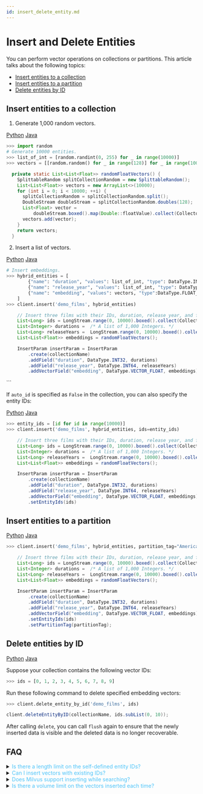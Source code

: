 ```yaml
---
id: insert_delete_entity.md
---
```



# Insert and Delete Entities

You can perform vector operations on collections or partitions. This article talks about the following topics:

- [Insert entities to a collection](#insert-entity-to-collection)
- [Insert entities to a partition](#insert-entity-to-partition)
- [Delete entities by ID](#delete-entity)


## Insert entities to a collection
<a name="insert-entity-to-collection"></a>

1. Generate 1,000 random vectors.

  <div class="filter">
<a href="#Python">Python</a> <a href="#Java">Java</a>
</div>

<div class="filter-Python" markdown="block">

   ```python
   >>> import random
   # Generate 10000 entities.
   >>> list_of_int = [random.randint(0, 255) for _ in range(10000)]
   >>> vectors = [[random.random() for _ in range(128)] for _ in range(10000)]
   ```
</div>

<div class="filter-Java" markdown="block">

```java
  private static List<List<Float>> randomFloatVectors() {
    SplittableRandom splitCollectionRandom = new SplittableRandom();
    List<List<Float>> vectors = new ArrayList<>(10000);
    for (int i = 0; i < 10000; ++i) {
      splitCollectionRandom = splitCollectionRandom.split();
      DoubleStream doubleStream = splitCollectionRandom.doubles(128);
      List<Float> vector =
          doubleStream.boxed().map(Double::floatValue).collect(Collectors.toList());
      vectors.add(vector);
    }
    return vectors;
  }
```
</div>

2. Insert a list of vectors. 

   <div class="filter">
<a href="#Python">Python</a> <a href="#Java">Java</a>
</div>

<div class="filter-Python" markdown="block">

   ```python
   # Insert embeddings.
   >>> hybrid_entities = [
           {"name": "duration", "values": list_of_int, "type": DataType.INT32},
           {"name": "release_year", "values": list_of_int, "type": DataType.INT64},
           {"name": "embedding", "values": vectors, "type":DataType.FLOAT_VECTOR}
       ]
   >>> client.insert('demo_films', hybrid_entities)
   ```
</div>

<div class="filter-Java" markdown="block">

```java
    // Insert three films with their IDs, duration, release year, and fake embeddings into the collection "demo_films".
    List<Long> ids = LongStream.range(0, 10000).boxed().collect(Collectors.toList());
    List<Integer> durations =  /* A list of 1,000 Integers. */
    List<Long> releaseYears =  LongStream.range(0, 10000).boxed().collect(Collectors.toList());
    List<List<Float>> embeddings = randomFloatVectors();

    InsertParam insertParam = InsertParam
        .create(collectionName)
        .addField("duration", DataType.INT32, durations)
        .addField("release_year", DataType.INT64, releaseYears)
        .addVectorField("embedding", DataType.VECTOR_FLOAT, embeddings)
```
</div>
   ```

   If `auto_id` is specified as `False` in the collection, you can also specify the entity IDs:

   <div class="filter">
   <a href="#Python">Python</a> <a href="#Java">Java</a>
   </div>

   <div class="filter-Python" markdown="block">

   ```python
   >>> entity_ids = [id for id in range(10000)]
   >>> client.insert('demo_films', hybrid_entities, ids=entity_ids)
   ```
   </div>

<div class="filter-Java" markdown="block">

```java
    // Insert three films with their IDs, duration, release year, and fake embeddings into the collection "demo_films".
    List<Long> ids = LongStream.range(0, 10000).boxed().collect(Collectors.toList());
    List<Integer> durations =  /* A list of 1,000 Integers. */
    List<Long> releaseYears =  LongStream.range(0, 10000).boxed().collect(Collectors.toList());
    List<List<Float>> embeddings = randomFloatVectors();

    InsertParam insertParam = InsertParam
        .create(collectionName)
        .addField("duration", DataType.INT32, durations)
        .addField("release_year", DataType.INT64, releaseYears)
        .addVectorField("embedding", DataType.VECTOR_FLOAT, embeddings)
        .setEntityIds(ids)
```
</div>

## Insert entities to a partition
<a name="insert-entity-to-partition"></a>

<div class="filter">
<a href="#Python">Python</a> <a href="#Java">Java</a>
</div>

<div class="filter-Python" markdown="block">

```python
>>> client.insert('demo_films', hybrid_entities, partition_tag="American")
```
</div>

<div class="filter-Java" markdown="block">

```java
    // Insert three films with their IDs, duration, release year, and fake embeddings into the partition "American".
    List<Long> ids = LongStream.range(0, 10000).boxed().collect(Collectors.toList());
    List<Integer> durations =  /* A list of 1,000 Integers. */
    List<Long> releaseYears =  LongStream.range(0, 10000).boxed().collect(Collectors.toList());
    List<List<Float>> embeddings = randomFloatVectors();

    InsertParam insertParam = InsertParam
        .create(collectionName)
        .addField("duration", DataType.INT32, durations)
        .addField("release_year", DataType.INT64, releaseYears)
        .addVectorField("embedding", DataType.VECTOR_FLOAT, embeddings)
        .setEntityIds(ids)
        .setPartitionTag(partitionTag);
```
</div>

## Delete entities by ID
<a name="delete-entity"></a>

<div class="filter">
<a href="#Python">Python</a> <a href="#Java">Java</a>
</div>

<div class="filter-Python" markdown="block">

Suppose your collection contains the following vector IDs:

```python
>>> ids = [0, 1, 2, 3, 4, 5, 6, 7, 8, 9]
```

Run these following command to delete specified embedding vectors:

```python
>>> client.delete_entity_by_id('demo_films', ids)
```
</div>

<div class="filter-Python" markdown="block">

```java
client.deleteEntityByID(collectionName, ids.subList(0, 10));
```
</div>
<div class="alert note">
After calling <code>delete</code>, you can call <code>flush</code> again to ensure that the newly inserted data is visible and the deleted data is no longer recoverable.
</div>



## FAQ

<details>
<summary><font color="#4fc4f9">Is there a length limit on the self-defined entity IDs?</font></summary>
{{fragments/faq_id_length.md}}
</details>
<details>
<summary><font color="#4fc4f9">Can I insert vectors with existing IDs?</font></summary>
{{fragments/faq_duplicate_ids.md}}
</details>
<details>
<summary><font color="#4fc4f9">Does Milvus support inserting while searching?</font></summary>
{{fragments/faq_search_during_insert.md}}
</details>
<details>
<summary><font color="#4fc4f9">Is there a volume limit on the vectors inserted each time?</font></summary>
{{fragments/faq_data_volume_one_insertion.md}}
</details>

